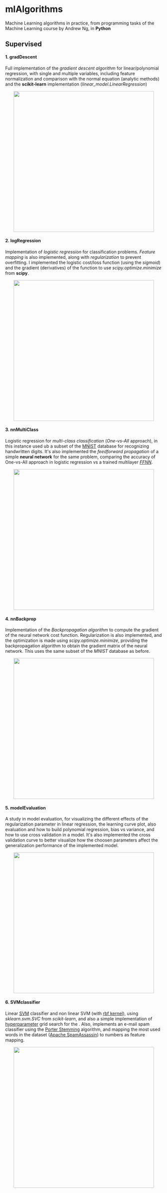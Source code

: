 # mlAlgorithms
Machine Learning algorithms in practice, from programming tasks of the Machine Learning course by Andrew Ng, in **Python**

## Supervised
#### 1. gradDescent

Full implementation of the *gradient descent algorithm* for linear/polynomial regression, with single and multiple variables, including feature normalization and comparison with the normal equation (analytic methods) and the **scikit-learn** implementation (*linear_model.LinearRegression*)

<p align="center"> <img src="http://blog.datumbox.com/wp-content/uploads/2013/10/gradient-descent.png" width="450" /></p>

#### 2. logRegression
Implementation of *logistic regression* for classification problems. *Feature mapping* is also implemented, along with *regularization* to prevent overfitting. I implemented the logistic cost/loss function (using the *sigmoid*) and the gradient (derivatives) of the function to use *scipy.optimize.minimize* from **scipy**.

<p align="center"> <img src="https://cdn-images-1.medium.com/max/1200/1*nsphNzg5aAtTWbI4jwKItw.png" width="450"/></p>


#### 3. nnMultiClass
Logistic regression for *multi-class classification* (*One-vs-All* approach), in this instance used ub a subset of the [MNIST](http://yann.lecun.com/exdb/mnist/) database for recognizing handwritten digits. It's also implemented the *feedforward propagation* of a simple **neural network** for the same problem, comparing the accuracy of One-vs-All approach in logistic regression vs a trained multilayer [*FFNN*](https://en.wikipedia.org/wiki/Feedforward_neural_network).

<p align="center"> <img src="http://matlabgeeks.com/wp-content/uploads/2011/06/Multi-layer-perceptron.png" width="450"/></p>

#### 4. nnBackprop
Implementation of the *Backpropagation algorithm* to compute the gradient of the neural network cost function. Regularization is also implemented, and the optimization is made using *scipy.optimize.minimize*, providing the backpropagation algorithm to obtain the gradient matrix of the neural network. This uses the same subset of the *MNIST* database as before.

<p align="center"> <img src="http://home.agh.edu.pl/~vlsi/AI/backp_t_en/backprop_files/img18.gif" width="450"/></p>

#### 5. modelEvaluation
A study in model evaluation, for visualizing the different effects of the regularization parameter in linear regression, the learning curve plot, also evaluation and how to build polynomial regression, bias vs variance, and how to use cross validation in a model. It's also implemented the cross validation curve to better visualize how the choosen parameters affect the generalization performance of the implemented model.

<p align="center"> <img src="https://www.safaribooksonline.com/library/view/hands-on-machine-learning/9781491962282/assets/mlst_04in04.png" width="450"/></p>

#### 6. SVMclassifier
Linear [SVM](https://en.wikipedia.org/wiki/Support_vector_machine) classifier and non linear SVM (with [rbf kernel](https://en.wikipedia.org/wiki/Radial_basis_function_kernel)), using *sklearn.svm.SVC* from *scikit-learn*, and also a simple implementation of [hyperparameter](https://en.wikipedia.org/wiki/Hyperparameter) grid search for the . Also, implements an e-mail spam classifier using the [Porter Stemming](https://en.wikipedia.org/wiki/Stemming) algorithm, and mapping the most used words in the dataset ([Apache SpamAssassin](http://spamassassin.apache.org/)) to numbers as feature mapping. 

<p align="center"> <img src="http://scikit-learn.org/stable/_images/sphx_glr_plot_iris_001.png" width="450"/></p>


